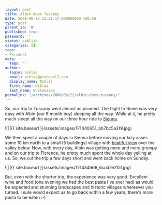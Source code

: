 ```yaml
---
layout: post
title: Albin does Tuscany
date: 2006-06-22 13:21:17.000000000 +00:00
type: post
parent_id: '0'
published: true
password: ''
status: publish
categories: []
tags:
- Personal
meta:
  tags: ''
author:
  login: niklas
  email: niklas@protocol7.com
  display_name: Niklas
  first_name: Niklas
  last_name: Gustavsson
permalink: "/archives/2006/06/22/albin-does-tuscany/"
---
```

So, our trip to Tuscany went almost as planned. The flight to Rome was very easy with Albin (our 6 month boy) sleeping all the way. While at it, he pretty much sleept all the way on our three hour ride to [Sienna](http://en.wikipedia.org/wiki/Siena).

![]({{ site.baseurl }}/assets/images/171440651_bb7bc5a319.jpg)

We then spent a couple of days in Sienna before moving our lazy asses some 10 km north to a small (5 buildings) village with [beatiful view](http://flickr.com/photos/protocol7/171436971/) over the valley below. Now, with every day, Albin was getting more and more grumpy and on our trip to Florence, he pretty much spent the whole day yelling at us. So, we cut the trip a few days short and went back home on Sunday.

![]({{ site.baseurl }}/assets/images/171434668_6cdd7e2f5f.jpg)

But, even with the shorter trip, the experience was very good. Excellent wine and food (one evening we had the best pasta I've ever had) as would be expected and stunning landscapes and historic villages whereever you turned. I sure would expect us to go back within a few years, there's more pasta to be eaten :-)


